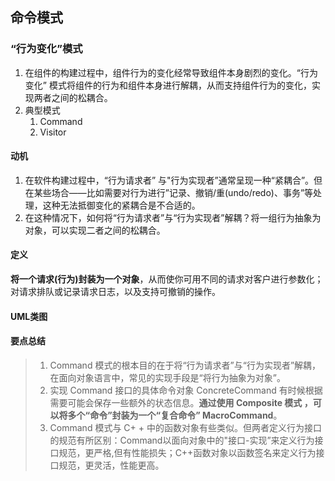 ## 命令模式

### “行为变化”模式

1. 在组件的构建过程中，组件行为的变化经常导致组件本身剧烈的变化。“行为变化” 模式将组件的行为和组件本身进行解耦，从而支持组件行为的变化，实现两者之间的松耦合。
2. 典型模式
   1. Command
   2. Visitor

#### 动机

1. 在软件构建过程中，“行为请求者” 与"行为实现者”通常呈现一种“紧耦合”。但在某些场合——比如需要对行为进行”记录、撤销/重(undo/redo)、事务”等处理，这种无法抵御变化的紧耦合是不合适的。
2. 在这种情况下，如何将“行为请求者”与“行为实现者”解耦？将一组行为抽象为对象，可以实现二者之间的松耦合。

#### 定义

**将一个请求(行为)封装为一个对象**，从而使你可用不同的请求对客户进行参数化；对请求排队或记录请求日志，以及支持可撤销的操作。

#### UML类图



#### 要点总结

> 1. Command 模式的根本目的在于将“行为请求者”与“行为实现者”解耦，在面向对象语言中，常见的实现手段是“将行为抽象为对象”。
> 2. 实现 Command 接口的具体命令对象 ConcreteCommand 有时候根据需要可能会保存一些额外的状态信息。**通过使用 Composite 模式 ，可以将多个“命令”封装为一个“复合命令” MacroCommand**。
> 3. Command 模式与 C+ + 中的函数对象有些类似。但两者定义行为接口的规范有所区别：Command以面向对象中的"接口-实现”来定义行为接口规范，更严格,但有性能损失；C++函数对象以函数签名来定义行为接口规范，更灵活，性能更高。